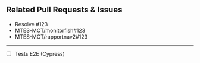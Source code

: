 ## Related Pull Requests & Issues

- Resolve #123
- MTES-MCT/monitorfish#123
- MTES-MCT/rapportnav2#123

----

- [ ] Tests E2E (Cypress)
